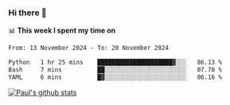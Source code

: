 ### Hi there 👋

📊 **This week I spent my time on**
<!--START_SECTION:waka-->

```txt
From: 13 November 2024 - To: 20 November 2024

Python   1 hr 25 mins    █████████████████████▓░░░   86.13 %
Bash     7 mins          ██░░░░░░░░░░░░░░░░░░░░░░░   07.70 %
YAML     6 mins          █▓░░░░░░░░░░░░░░░░░░░░░░░   06.16 %
```

<!--END_SECTION:waka-->


[![Paul's github stats](https://github-readme-stats.vercel.app/api?username=mickeyouyou&theme=dracula&show_icons=true)](https://github.com/anuraghazra/github-readme-stats)
